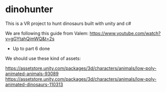 # dinohunter
This is a VR project to hunt dinosaurs built with unity and c#

We are following this guide from Valem:
https://www.youtube.com/watch?v=gGYtahQjmWQ&t=2s
- Up to part 6 done

We should use these kind of assets:

https://assetstore.unity.com/packages/3d/characters/animals/low-poly-animated-animals-93089
https://assetstore.unity.com/packages/3d/characters/animals/low-poly-animated-dinosaurs-110313
